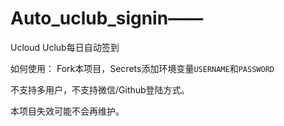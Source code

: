 # Auto_uclub_signin——
Ucloud Uclub每日自动签到

如何使用：
Fork本项目，Secrets添加环境变量`USERNAME`和`PASSWORD`

不支持多用户，不支持微信/Github登陆方式。

本项目失效可能不会再维护。
